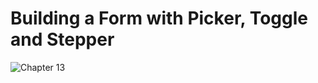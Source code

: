 # Building a Form with Picker, Toggle and Stepper
![Chapter 13](https://github.com/user-attachments/assets/3c117b61-a881-4974-8e22-2cfba940df52)
